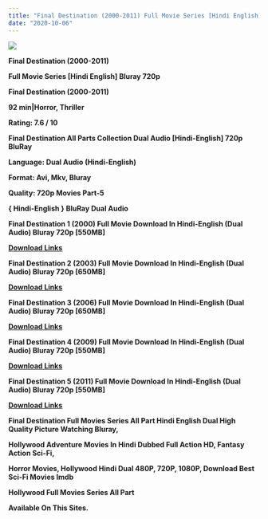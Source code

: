 ```yaml
---
title: "Final Destination (2000-2011) Full Movie Series [Hindi English] Bluray 720p"
date: "2020-10-06"
---
```


[**![](https://1.bp.blogspot.com/-uxcTkVaQ6oY/XzfmPpNdSnI/AAAAAAAAEZA/40yI7Y2VFsgQ1hUlKZg5zcXhkjQTpzj6gCLcBGAsYHQ/s1600/finsld12345.jpg)**](https://1.bp.blogspot.com/-uxcTkVaQ6oY/XzfmPpNdSnI/AAAAAAAAEZA/40yI7Y2VFsgQ1hUlKZg5zcXhkjQTpzj6gCLcBGAsYHQ/s1600/finsld12345.jpg)

 **Final Destination (2000-2011)**

**Full Movie Series \[Hindi English\] Bluray 720p** 

**Final Destination (2000-2011)**

**92 min|Horror, Thriller**

**Rating: 7.6 / 10** 

**Final Destination All Parts Collection Dual Audio \[Hindi-English\] 720p BluRay**

**Language: Dual Audio (Hindi-English)**

**Format: Avi, Mkv, Bluray**

**Quality: 720p Movies Part-5**

**{ Hindi-English } BluRay Dual Audio**

**Final Destination 1 (2000) Full Movie Download In Hindi-English (Dual Audio) Bluray 720p \[550MB\]**

[**Download Links**](https://myglinks.xyz/1116)

**Final Destination 2 (2003) Full Movie Download In Hindi-English (Dual Audio) Bluray 720p \[650MB\]**

[**Download Links**](https://myglinks.xyz/1118)

**Final Destination 3 (2006) Full Movie Download In Hindi-English (Dual Audio) Bluray 720p \[650MB\]**

[**Download Links**](https://myglinks.xyz/1120)

**Final Destination 4 (2009) Full Movie Download In Hindi-English (Dual Audio) Bluray 720p \[550MB\]**

[**Download Links**](https://myglinks.xyz/1122)

**Final Destination 5 (2011) Full Movie Download In Hindi-English (Dual Audio) Bluray 720p \[550MB\]**

[**Download Links**](https://myglinks.xyz/1124)

**Final Destination Full Movies Series All Part Hindi English Dual High Quality Picture Watching Bluray,**

 **Hollywood Adventure Movies In Hindi Dubbed Full Action HD, Fantasy Action Sci-Fi,**

**Horror Movies, Hollywood Hindi Dual 480P, 720P, 1080P, Download Best Sci-Fi Movies Imdb** 

**Hollywood Full Movies Series All Part**

**Available On This Sites.**
